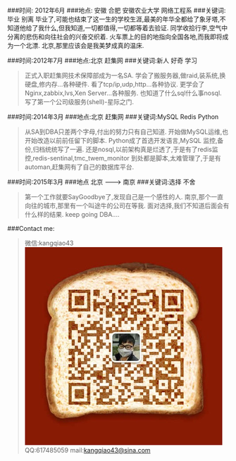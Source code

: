 ###时间: 2012年6月
###地点: 安徽 合肥 安徽农业大学 网络工程系
###关键词:毕业 别离
毕业了,可能也结束了这一生的学校生涯,最美的年华全都给了象牙塔,不知道他给了我什么,但我知道,一切都值得,一切都等着去验证.
同学收拾行李,空气中分离的悲伤和向往社会的兴奋交织着.
火车票上的目的地指向全国各地,而我即将成为一个北漂.
北京,那里应该会是我美梦成真的温床.

###时间:2012年7月
###地点:北京 赶集网
###关键词:新人 好奇 学习
>正式入职赶集网技术保障部成为一名SA.
>学会了搬服务器,做raid,装系统,换硬盘,修内存...各种硬件.
>看了tcp/ip,udp,http...各种协议.
>更学会了Nginx,zabbix,lvs,Xen Server...各种服务.
>也知道了什么sql什么事nosql.
>写了第一个公司级服务(shell)-星际之门.

###时间:2014年3月
###地点:北京 赶集网
###关键词:MySQL Redis Python
>从SA到DBA只差两个字母,付出的努力只有自己知道.
>开始做MySQL运维,也开始改造以前前任留下的脚本.
>Python成了首选开发语言,MySQL 监控,备份,归档统统写了一遍.
>还是nosql,以前架构真是烂透了,于是有了redis监控,redis-sentinal,tmc_twem_monitor
>到处都是脚本,太难管理了,于是有automan,赶集网有了自己的数据库平台.

###时间:2015年3月
###地点 北京 ---> 南京
###关键词:选择 不舍
>第一个工作就要SayGoodbye了,发现自己是一个感性的人.
>南京,那个一直向往的城市,那里有一个叫途牛的公司在等我.
>面对选择,我们不知道后面会有什么样的结果.
>keep going DBA....

###Contact me:
>微信:kangqiao43
![微信二维码](./weixin.png)
>QQ:617485059
>mail:kangqiao43@sina.com
